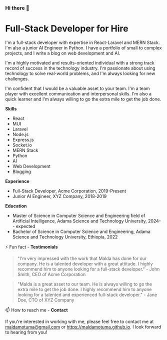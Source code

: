 ### Hi there 👋

<!--
**maldamotuma/maldamotuma** is a ✨ _special_ ✨ repository because its `README.md` (this file) appears on your GitHub profile.

Here are some ideas to get you started:

- 🔭 I’m currently working on ...
- 🌱 I’m currently learning ...
- 👯 I’m looking to collaborate on ...
- 🤔 I’m looking for help with ...
- 💬 Ask me about ...
- 📫 How to reach me: ...
- 😄 Pronouns: ...
- ⚡ Fun fact: ...
-->

# Full-Stack Developer for Hire

I'm a full-stack developer with expertise in React-Laravel and MERN Stack. I'm also a junior AI Engineer in Python. I have a portfolio of small to complex projects, and I write a blog on web development and AI.

I'm a highly motivated and results-oriented individual with a strong track record of success in the technology industry. I'm passionate about using technology to solve real-world problems, and I'm always looking for new challenges.

I'm confident that I would be a valuable asset to your team. I'm a team player with excellent communication and interpersonal skills. I'm also a quick learner and I'm always willing to go the extra mile to get the job done.

**Skills**

* React
* MUI
* Laravel
* Node.js
* Express.js
* Socket.io
* MERN Stack
* Python
* AI
* Web Development
* Blogging

**Experience**

* Full-Stack Developer, Acme Corporation, 2019-Present
* Junior AI Engineer, XYZ Company, 2018-2019

**Education**

* Master of Science in Computer Science and Engineering field of Artificial Intelligence, Adama Science and Technology University, 2024-- expected
* Bachelor of Science in Computer Science and Engineering, Adama Science and Technology University, Ethiopia, 2022

⚡ Fun fact - 
**Testimonials**

> "I'm very impressed with the work that Malda has done for our company. He is a talented developer with a great attitude. I highly recommend him to anyone looking for a full-stack developer." - John Smith, CEO of Acme Corporation

>

> "Malda is a great asset to our team. He is always willing to go the extra mile to get the job done. I highly recommend him to anyone looking for a talented and experienced full-stack developer." - Jane Doe, CTO of XYZ Company

📫 How to reach me - 
**Contact**

If you're interested in working with me, please feel free to contact me at maldamotuma@gmail.com or https://maldamotuma.github.io. I look forward to hearing from you!